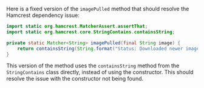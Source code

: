 Here is a fixed version of the `imagePulled` method that should resolve the Hamcrest dependency issue:

```java
import static org.hamcrest.MatcherAssert.assertThat;
import static org.hamcrest.core.StringContains.containsString;

private static Matcher<String> imagePulled(final String image) {
    return containsString(String.format("Status: Downloaded newer image for %s", image));
}
```

This version of the method uses the `containsString` method from the `StringContains` class directly, instead of using the constructor. This should resolve the issue with the constructor not being found.